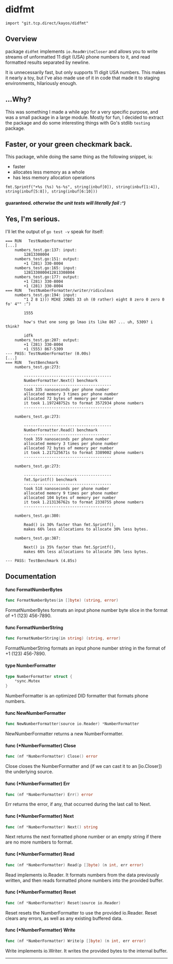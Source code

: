 # didfmt

`import "git.tcp.direct/kayos/didfmt"`

## Overview

package `didfmt` implements `io.ReadWriteCloser` and allows you to write streams of unformatted 11 digit (USA) phone numbers to it, and read formatted results separated by newline.

It is unnecessarily fast, but only supports 11 digit USA numbers. This makes it nearly a toy, but I've also made use of it in code that made it to staging environments, hilariously enough.

## ...Why?

This was something I made a while ago for a very specific purpose, and was a small package in a large module.
Mostly for fun, I decided to extract the package and do some interesting things with Go's stdlib `testing` package.

## Faster, or your green checkmark back.

This package, while doing the same thing as the following snippet, is:

- faster
- allocates less memory as a whole
- has less memory allocation operations

```golang
fmt.Sprintf("+%s (%s) %s-%s", string(inbuf[0]), string(inbuf[1:4]), string(inbuf[5:8]), string(inbuf[6:10]))
```

#### guaranteed. **_otherwise the unit tests will literally fail :^)_**

## Yes, I'm serious.

I'll let the output of `go test -v` speak for itself:

```
=== RUN   TestNumberFormatter
[...]
    numbers_test.go:137: input:
        12813308004
    numbers_test.go:151: output:
        +1 (281) 330-8004
    numbers_test.go:165: input:
        1281330800412813308004
    numbers_test.go:177: output:
        +1 (281) 330-8004
        +1 (281) 330-8004
=== RUN   TestNumberFormatter/writer/ridiculous
    numbers_test.go:194: input:
        "1 2 8 1))) MIKE JONES 33 oh (0 rather) eight 8 zero 0 zero 0 fo' 4"" :^)

        1555

        how's that one song go lmao its like 867 ... uh, 5309? i think?

        idfk
    numbers_test.go:207: output:
        +1 (281) 330-8004
        +1 (555) 867-5309
--- PASS: TestNumberFormatter (0.00s)
[...]
=== RUN   TestBenchmark
    numbers_test.go:273:

        --------------------------------------
        NumberFormatter.Next() benchmark
        --------------------------------------
        took 335 nanoseconds per phone number
        allocated memory 3 times per phone number
        allocated 72 bytes of memory per number
        it took 1.197248752s to format 3572934 phone numbers
        --------------------------------------

    numbers_test.go:273:

        --------------------------------------
        NumberFormatter.Read() benchmark
        --------------------------------------
        took 359 nanoseconds per phone number
        allocated memory 3 times per phone number
        allocated 72 bytes of memory per number
        it took 1.217125671s to format 3389002 phone numbers
        --------------------------------------

    numbers_test.go:273:

        --------------------------------------
        fmt.Sprintf() benchmark
        --------------------------------------
        took 518 nanoseconds per phone number
        allocated memory 9 times per phone number
        allocated 104 bytes of memory per number
        it took 1.213136762s to format 2338755 phone numbers
        --------------------------------------

    numbers_test.go:380:

        Read() is 30% faster than fmt.Sprintf(),
        makes 66% less allocations to allocate 30% less bytes.

    numbers_test.go:387:

        Next() is 35% faster than fmt.Sprintf(),
        makes 66% less allocations to allocate 30% less bytes.

--- PASS: TestBenchmark (4.85s)
```

## Documentation

#### func FormatNumberBytes

```go
func FormatNumberBytes(in []byte) (string, error)
```

FormatNumberBytes formats an input phone number byte slice in the format of +1
(123) 456-7890.

#### func FormatNumberString

```go
func FormatNumberString(in string) (string, error)
```

FormatNumberString formats an input phone number string in the format of +1
(123) 456-7890.

#### type NumberFormatter

```go
type NumberFormatter struct {
	*sync.Mutex
}
```

NumberFormatter is an optimized DID formatter that formats phone numbers.

#### func NewNumberFormatter

```go
func NewNumberFormatter(source io.Reader) *NumberFormatter
```

NewNumberFormatter returns a new NumberFormatter.

#### func (\*NumberFormatter) Close

```go
func (nf *NumberFormatter) Close() error
```

Close closes the NumberFormatter and (if we can cast it to an [io.Closer]) the
underlying source.

#### func (\*NumberFormatter) Err

```go
func (nf *NumberFormatter) Err() error
```

Err returns the error, if any, that occurred during the last call to Next.

#### func (\*NumberFormatter) Next

```go
func (nf *NumberFormatter) Next() string
```

Next returns the next formatted phone number or an empty string if there are no
more numbers to format.

#### func (\*NumberFormatter) Read

```go
func (nf *NumberFormatter) Read(p []byte) (n int, err error)
```

Read implements io.Reader. It formats numbers from the data previously written,
and then reads formatted phone numbers into the provided buffer.

#### func (\*NumberFormatter) Reset

```go
func (nf *NumberFormatter) Reset(source io.Reader)
```

Reset resets the NumberFormatter to use the provided io.Reader. Reset clears any
errors, as well as any existing buffered data.

#### func (\*NumberFormatter) Write

```go
func (nf *NumberFormatter) Write(p []byte) (n int, err error)
```

Write implements io.Writer. It writes the provided bytes to the internal buffer.

---
